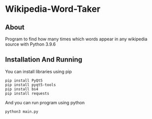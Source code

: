 # Wikipedia-Word-Taker
## About
Program to find how many times which words appear in any wikipedia source with Python 3.9.6
## Installation And Running
You can install libraries using pip
```
pip install PyQt5
pip install pyqt5-tools
pip install bs4
pip install requests
```

And you can run program using python
```
python3 main.py
```
